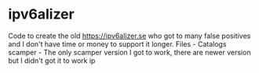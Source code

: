 # ipv6alizer
Code to create the old https://ipv6alizer.se who got to many false positives and I don't have time or money to support it longer.
Files - Catalogs
scamper - The only scamper version I got to work, there are newer version but I didn't got it to work
ip

